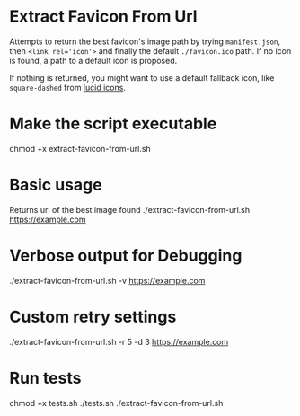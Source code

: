 # Extract Favicon From Url
Attempts to return the best favicon's image path by trying `manifest.json`, then `<link rel='icon'>` and finally the default `./favicon.ico` path. If no icon is found, a path to a default icon is proposed.

If nothing is returned, you might want to use a default fallback icon, like `square-dashed` from [lucid icons](https://lucide.dev/icons/square-dashed).

# Make the script executable
chmod +x extract-favicon-from-url.sh

# Basic usage
Returns url of the best image found
./extract-favicon-from-url.sh https://example.com

# Verbose output for Debugging
./extract-favicon-from-url.sh -v https://example.com

# Custom retry settings
./extract-favicon-from-url.sh -r 5 -d 3 https://example.com

# Run tests
chmod +x tests.sh
./tests.sh ./extract-favicon-from-url.sh

